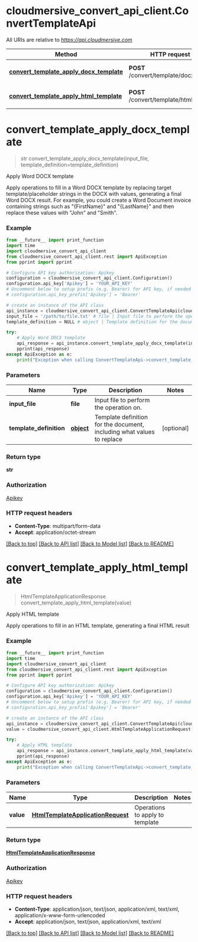 # cloudmersive_convert_api_client.ConvertTemplateApi

All URIs are relative to *https://api.cloudmersive.com*

Method | HTTP request | Description
------------- | ------------- | -------------
[**convert_template_apply_docx_template**](ConvertTemplateApi.md#convert_template_apply_docx_template) | **POST** /convert/template/docx/apply | Apply Word DOCX template
[**convert_template_apply_html_template**](ConvertTemplateApi.md#convert_template_apply_html_template) | **POST** /convert/template/html/apply | Apply HTML template


# **convert_template_apply_docx_template**
> str convert_template_apply_docx_template(input_file, template_definition=template_definition)

Apply Word DOCX template

Apply operations to fill in a Word DOCX template by replacing target template/placeholder strings in the DOCX with values, generating a final Word DOCX result.  For example, you could create a Word Document invoice containing strings such as \"{FirstName}\" and \"{LastName}\" and then replace these values with \"John\" and \"Smith\".

### Example
```python
from __future__ import print_function
import time
import cloudmersive_convert_api_client
from cloudmersive_convert_api_client.rest import ApiException
from pprint import pprint

# Configure API key authorization: Apikey
configuration = cloudmersive_convert_api_client.Configuration()
configuration.api_key['Apikey'] = 'YOUR_API_KEY'
# Uncomment below to setup prefix (e.g. Bearer) for API key, if needed
# configuration.api_key_prefix['Apikey'] = 'Bearer'

# create an instance of the API class
api_instance = cloudmersive_convert_api_client.ConvertTemplateApi(cloudmersive_convert_api_client.ApiClient(configuration))
input_file = '/path/to/file.txt' # file | Input file to perform the operation on.
template_definition = NULL # object | Template definition for the document, including what values to replace (optional)

try:
    # Apply Word DOCX template
    api_response = api_instance.convert_template_apply_docx_template(input_file, template_definition=template_definition)
    pprint(api_response)
except ApiException as e:
    print("Exception when calling ConvertTemplateApi->convert_template_apply_docx_template: %s\n" % e)
```

### Parameters

Name | Type | Description  | Notes
------------- | ------------- | ------------- | -------------
 **input_file** | **file**| Input file to perform the operation on. | 
 **template_definition** | [**object**](.md)| Template definition for the document, including what values to replace | [optional] 

### Return type

**str**

### Authorization

[Apikey](../README.md#Apikey)

### HTTP request headers

 - **Content-Type**: multipart/form-data
 - **Accept**: application/octet-stream

[[Back to top]](#) [[Back to API list]](../README.md#documentation-for-api-endpoints) [[Back to Model list]](../README.md#documentation-for-models) [[Back to README]](../README.md)

# **convert_template_apply_html_template**
> HtmlTemplateApplicationResponse convert_template_apply_html_template(value)

Apply HTML template

Apply operations to fill in an HTML template, generating a final HTML result

### Example
```python
from __future__ import print_function
import time
import cloudmersive_convert_api_client
from cloudmersive_convert_api_client.rest import ApiException
from pprint import pprint

# Configure API key authorization: Apikey
configuration = cloudmersive_convert_api_client.Configuration()
configuration.api_key['Apikey'] = 'YOUR_API_KEY'
# Uncomment below to setup prefix (e.g. Bearer) for API key, if needed
# configuration.api_key_prefix['Apikey'] = 'Bearer'

# create an instance of the API class
api_instance = cloudmersive_convert_api_client.ConvertTemplateApi(cloudmersive_convert_api_client.ApiClient(configuration))
value = cloudmersive_convert_api_client.HtmlTemplateApplicationRequest() # HtmlTemplateApplicationRequest | Operations to apply to template

try:
    # Apply HTML template
    api_response = api_instance.convert_template_apply_html_template(value)
    pprint(api_response)
except ApiException as e:
    print("Exception when calling ConvertTemplateApi->convert_template_apply_html_template: %s\n" % e)
```

### Parameters

Name | Type | Description  | Notes
------------- | ------------- | ------------- | -------------
 **value** | [**HtmlTemplateApplicationRequest**](HtmlTemplateApplicationRequest.md)| Operations to apply to template | 

### Return type

[**HtmlTemplateApplicationResponse**](HtmlTemplateApplicationResponse.md)

### Authorization

[Apikey](../README.md#Apikey)

### HTTP request headers

 - **Content-Type**: application/json, text/json, application/xml, text/xml, application/x-www-form-urlencoded
 - **Accept**: application/json, text/json, application/xml, text/xml

[[Back to top]](#) [[Back to API list]](../README.md#documentation-for-api-endpoints) [[Back to Model list]](../README.md#documentation-for-models) [[Back to README]](../README.md)

